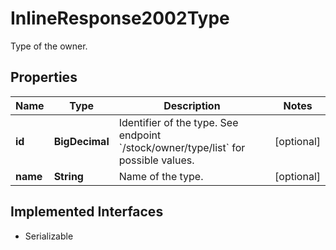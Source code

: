 

# InlineResponse2002Type

Type of the owner.

## Properties

Name | Type | Description | Notes
------------ | ------------- | ------------- | -------------
**id** | **BigDecimal** | Identifier of the type. See endpoint &#x60;/stock/owner/type/list&#x60; for possible values. |  [optional]
**name** | **String** | Name of the type. |  [optional]


## Implemented Interfaces

* Serializable


